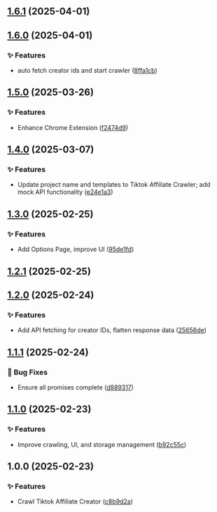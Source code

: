 ## [1.6.1](https://github.com/hdevlinz/tiktok-affiliate-crawler/compare/v1.6.0...v1.6.1) (2025-04-01)

## [1.6.0](https://github.com/hdevlinz/tiktok-affiliate-crawler/compare/v1.5.0...v1.6.0) (2025-04-01)

### ✨ Features

- auto fetch creator ids and start crawler ([8ffa1cb](https://github.com/hdevlinz/tiktok-affiliate-crawler/commit/8ffa1cb0ce7ce50abad70592442f94fe6131892a))

## [1.5.0](https://github.com/hdevlinz/tiktok-affiliate-crawler/compare/v1.4.0...v1.5.0) (2025-03-26)

### ✨ Features

- Enhance Chrome Extension ([f2474d9](https://github.com/hdevlinz/tiktok-affiliate-crawler/commit/f2474d9ff535d4fb9967536d1cbd0ce1ce0aa53b))

## [1.4.0](https://github.com/hdevlinz/tiktok-affiliate-crawler/compare/v1.3.0...v1.4.0) (2025-03-07)

### ✨ Features

- Update project name and templates to Tiktok Affiliate Crawler; add mock API functionality ([e24e1a3](https://github.com/hdevlinz/tiktok-affiliate-crawler/commit/e24e1a371bdbe99f352900998078e3139d53c8f0))

## [1.3.0](https://github.com/hdevlinz/tiktok-affiliate-crawler/compare/v1.2.1...v1.3.0) (2025-02-25)

### ✨ Features

- Add Options Page, improve UI ([95de1fd](https://github.com/hdevlinz/tiktok-affiliate-crawler/commit/95de1fd5010cd1192fa95c3bb92c468a03b6930e))

## [1.2.1](https://github.com/hdevlinz/tiktok-affiliate-crawler/compare/v1.2.0...v1.2.1) (2025-02-25)

## [1.2.0](https://github.com/hdevlinz/tiktok-affiliate-crawler/compare/v1.1.1...v1.2.0) (2025-02-24)

### ✨ Features

- Add API fetching for creator IDs, flatten response data ([25656de](https://github.com/hdevlinz/tiktok-affiliate-crawler/commit/25656dee0332620a2735154ed1931cf6581eadfd))

## [1.1.1](https://github.com/hdevlinz/tiktok-affiliate-crawler/compare/v1.1.0...v1.1.1) (2025-02-24)

### 🐛 Bug Fixes

- Ensure all promises complete ([d889317](https://github.com/hdevlinz/tiktok-affiliate-crawler/commit/d8893176ba4f35c2432c9c400991b779929680b9))

## [1.1.0](https://github.com/hdevlinz/tiktok-affiliate-crawler/compare/v1.0.0...v1.1.0) (2025-02-23)

### ✨ Features

- Improve crawling, UI, and storage management ([b92c55c](https://github.com/hdevlinz/tiktok-affiliate-crawler/commit/b92c55ce8502ff074dc25076af56306129c3165a))

## 1.0.0 (2025-02-23)

### ✨ Features

- Crawl Tiktok Affiliate Creator ([c8b9d2a](https://github.com/hdevlinz/tiktok-affiliate-crawler/commit/c8b9d2a151b1f36c0dc0d1ac261637cfe75cf316))
